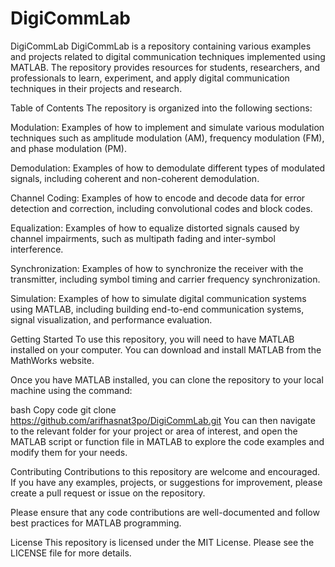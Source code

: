 # DigiCommLab

DigiCommLab
DigiCommLab is a repository containing various examples and projects related to digital communication techniques implemented using MATLAB. The repository provides resources for students, researchers, and professionals to learn, experiment, and apply digital communication techniques in their projects and research.

Table of Contents
The repository is organized into the following sections:

Modulation: Examples of how to implement and simulate various modulation techniques such as amplitude modulation (AM), frequency modulation (FM), and phase modulation (PM).

Demodulation: Examples of how to demodulate different types of modulated signals, including coherent and non-coherent demodulation.

Channel Coding: Examples of how to encode and decode data for error detection and correction, including convolutional codes and block codes.

Equalization: Examples of how to equalize distorted signals caused by channel impairments, such as multipath fading and inter-symbol interference.

Synchronization: Examples of how to synchronize the receiver with the transmitter, including symbol timing and carrier frequency synchronization.

Simulation: Examples of how to simulate digital communication systems using MATLAB, including building end-to-end communication systems, signal visualization, and performance evaluation.

Getting Started
To use this repository, you will need to have MATLAB installed on your computer. You can download and install MATLAB from the MathWorks website.

Once you have MATLAB installed, you can clone the repository to your local machine using the command:

bash
Copy code
git clone https://github.com/arifhasnat3po/DigiCommLab.git
You can then navigate to the relevant folder for your project or area of interest, and open the MATLAB script or function file in MATLAB to explore the code examples and modify them for your needs.

Contributing
Contributions to this repository are welcome and encouraged. If you have any examples, projects, or suggestions for improvement, please create a pull request or issue on the repository.

Please ensure that any code contributions are well-documented and follow best practices for MATLAB programming.

License
This repository is licensed under the MIT License. Please see the LICENSE file for more details.
